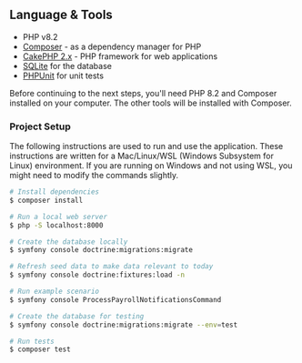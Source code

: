 ## Language & Tools

- PHP v8.2
- [Composer](https://getcomposer.org/) - as a dependency manager for PHP
- [CakePHP 2.x](https://book.cakephp.org/2/en/index.html) - PHP framework for web applications
- [SQLite](https://www.sqlite.org/) for the database
- [PHPUnit](https://phpunit.de/) for unit tests

Before continuing to the next steps, you'll need PHP 8.2 and Composer installed on your computer. The other tools will be installed with Composer.

### Project Setup

The following instructions are used to run and use the application. These instructions are written for a Mac/Linux/WSL (Windows Subsystem for Linux) environment. If you are running on Windows and not using WSL, you might need to modify the commands slightly.

```bash
# Install dependencies
$ composer install

# Run a local web server
$ php -S localhost:8000

# Create the database locally
$ symfony console doctrine:migrations:migrate

# Refresh seed data to make data relevant to today
$ symfony console doctrine:fixtures:load -n

# Run example scenario
$ symfony console ProcessPayrollNotificationsCommand

# Create the database for testing
$ symfony console doctrine:migrations:migrate --env=test

# Run tests
$ composer test
```
